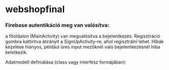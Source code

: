 # webshopfinal

### Firebase autentikáció meg van valósítva:
a főoldalon (MainActivity) van megvalósítva a bejelentkezés. Regisztráció gombra kattintva átirányít a SignUpActivity-re, ahol regisztrálni lehet. Hibák kezelése hiányos, például üres input mezőknél való bejelentkezésnél hiba keletkezik.

Adatmodell definiálása (class vagy interfész formájában): 
